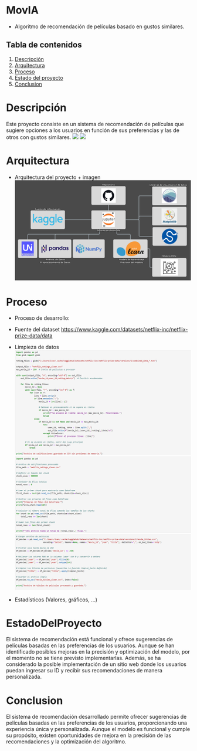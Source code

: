 # MovIA

* Algoritmo de recomendación de películas basado en gustos similares.

## Tabla de contenidos
1. [Descripción](#Descripción)
2. [Arquitectura](#Arquitectura)
3. [Proceso](#Proceso)
4. [Estado del proyecto](#EstadoDelProyecto)
5. [Conclusion](#Conclusion)

# Descripción
Este proyecto consiste en un sistema de recomendación de películas que sugiere opciones a los usuarios en función de sus preferencias y las de otros con gustos similares.
![](imgs/descripcion1.gif)
![](imgs/descripcion2.gif)

# Arquitectura
* Arquitectura del proyecto + imagen
![](imgs/arquitectura.png)

# Proceso
* Proceso de desarrollo:

- Fuente del dataset
https://www.kaggle.com/datasets/netflix-inc/netflix-prize-data/data

- Limpieza de datos
![](imgs/limpiezadatos1.png)
![](imgs/limpiezadatos2.png)
![](imgs/limpiezadatos3.png)

- Estadísticos (Valores, gráficos, …)

# EstadoDelProyecto
El sistema de recomendación está funcional y ofrece sugerencias de películas basadas en las preferencias de los usuarios. Aunque se han identificado posibles mejoras en la precisión y optimización del modelo, por el momento no se tiene previsto implementarlas. Además, se ha considerado la posible implementación de un sitio web donde los usuarios puedan ingresar su ID y recibir sus recomendaciones de manera personalizada.

# Conclusion
El sistema de recomendación desarrollado permite ofrecer sugerencias de películas basadas en las preferencias de los usuarios, proporcionando una experiencia única y personalizada. Aunque el modelo es funcional y cumple su propósito, existen oportunidades de mejora en la precisión de las recomendaciones y la optimización del algoritmo.
